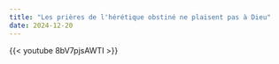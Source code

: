 ```yaml
---
title: "Les prières de l'hérétique obstiné ne plaisent pas à Dieu"
date: 2024-12-20
---
```


{{< youtube 8bV7pjsAWTI >}}

